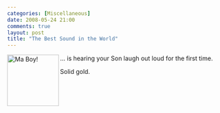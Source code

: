 ```yaml
---
categories: [Miscellaneous]
date: 2008-05-24 21:00
comments: true
layout: post
title: "The Best Sound in the World"
---
```

<a href="/uploads/2008/05/cimg4359.jpg" rel="lightbox" title="The Face of a Legend"><img src="/uploads/2008/05/cimg4359.jpg" alt="Ma Boy!" title="The Face of a Legend" width="120" style="float: left; margin-right: 3px; margin-bottom: 3px" /></a>... is hearing your Son laugh out loud for the first time.

Solid gold.
<div style="float: none; clear: both;">&nbsp;</div>
